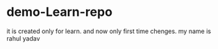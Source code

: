# demo-Learn-repo
it is created only for learn.
and now only first time chenges.
my name is rahul yadav
